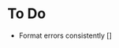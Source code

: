 # To Do
<!--- Finish errors [x]-->
- Format errors consistently []
<!--- Help screen [x]-->
<!--- flag to open in browser reddit [x]-->
<!--- Attempts to sql db [x]-->
<!--- set default user [x]-->
